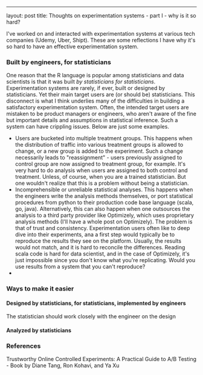 ---
layout: post
title: Thoughts on experimentation systems - part I - why is it so hard?

I've worked on and interacted with experimentation systems at various tech companies (Udemy, Uber, Shipt). These are some reflections I have why it's so hard to have an effective experimentation system.

### Built by engineers, for statisticians

One reason that the R language is popular among statisticians and data scientists is that it was built *by statisticians for statisticians*. Experimentation systems are rarely, if ever, built or designed by statisticians. Yet their main target users are (or should be) statisticians. This disconnect is what I think underlies many of the difficulties in building a satisfactory experimentation system. Often, the intended target users are mistaken to be product managers or engineers, who aren't aware of the fine but important details and assumptions in statistical inference. Such a system can have crippling issues. Below are just some examples.

* Users are bucketed into multiple treatment groups. This happens when the distribution of traffic into various treatment groups is allowed to change, or a new group is added to the experiment. Such a change necessarily leads to "reassignment" - users previously assigned to control group are now assigned to treatment group, for example. It's very hard to do analysis when users are assigned to both control and treatment. Unless, of course, when you are a trained statistician. But one wouldn't realize that this is a problem without being a statistician.
* Incomprehensible or unreliable statistical analyses. This happens when the engineers write the analysis methods themselves, or port statistical procedures from python to their production code base language (scala, go, java). Alternatively, this can also happen when one outsources the analysis to a third party provider like Optimizely, which uses proprietary analysis methods (I'll have a whole post on Optimizely). The problem is that of trust and consistency. Experimentation users often like to deep dive into their experiments, ana a first step would typically be to reproduce the results they see on the platform. Usually, the results would not match, and it is hard to reconcile the differences. Reading scala code is hard for data scientist, and in the case of Optimizely, it's just impossible since you don't know what you're replicating. Would you use results from a system that you can't reproduce? 
* 


### Ways to make it easier

#### Designed by statisticians, for statisticians, implemented by engineers
The statistician should work closely with the engineer on the design 

#### Analyzed by statisticians

### References
Trustworthy Online Controlled Experiments: A Practical Guide to A/B Testing - Book by Diane Tang, Ron Kohavi, and Ya Xu